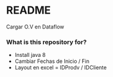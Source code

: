 # README #

Cargar O.V en Dataflow

### What is this repository for? ###

* Install java 8
* Cambiar Fechas de Inicio / Fin
* Layout en excel = IDProdv / IDCliente


